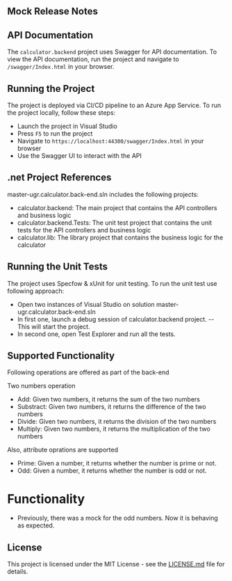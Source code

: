 ## Mock Release Notes
## API Documentation

The `calculator.backend` project uses Swagger for API documentation. To view the API documentation, run the project and navigate to `/swagger/Index.html` in your browser.

## Running the Project
The project is deployed via CI/CD pipeline to an Azure App Service.
To run the project locally, follow these steps:
- Launch the project in Visual Studio
- Press `F5` to run the project
- Navigate to `https://localhost:44300/swagger/Index.html` in your browser
- Use the Swagger UI to interact with the API

## .net Project References
master-ugr.calculator.back-end.sln includes the following projects:
- calculator.backend: The main project that contains the API controllers and business logic
- calculator.backend.Tests: The unit test project that contains the unit tests for the API controllers and business logic
- calculator.lib: The library project that contains the business logic for the calculator

## Running the Unit Tests
The project uses Specfow & xUnit for unit testing. 
To run the unit test use following approach:
- Open two instances of Visual Studio on solution master-ugr.calculator.back-end.sln
- In first one, launch a debug session of calculator.backend project.
-- This will start the project.
- In second one, open Test Explorer and run all the tests.

## Supported Functionality
Following operations are offered as part of the back-end

Two numbers operation
- Add: Given two numbers, it returns the sum of the two numbers
- Substract: Given two numbers, it returns the difference of the two numbers
- Divide: Given two numbers, it returns the division of the two numbers
- Multiply: Given two numbers, it returns the multiplication of the two numbers

Also, attribute oprations are supported
- Prime: Given a number, it returns whether the number is prime or not.
- Odd: Given a number, it returns whether the number is odd or not.
# Functionality
- Previously, there was a mock for the odd numbers. Now it is behaving as expected.

## License
This project is licensed under the MIT License - see the [LICENSE.md](LICENSE.md) file for details.
